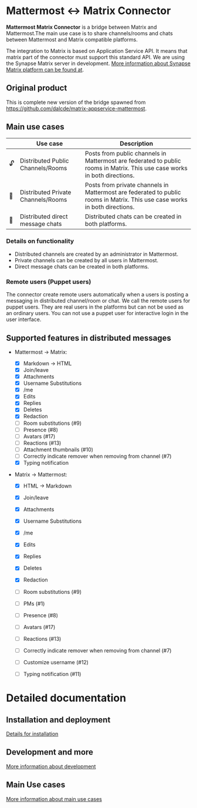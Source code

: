 # Mattermost ↔ Matrix Connector

**Mattermost Matrix Connector** is a bridge between Matrix and Mattermost.The main use case is to share channels/rooms and  chats between Mattermost and Matrix compatible platforms. 

The integration to Matrix is based on Application Service API. It means that matrix part of the connector must support this standard API. We are using the Synapse Matrix server in development. [More information about Synapse Matrix platform can be found at](https://matrix.org/docs/projects/server/synapse). 


## Original product

This is complete new version of the bridge spawned from https://github.com/dalcde/matrix-appservice-mattermost.

## Main use cases


|        | Use case| Description  |
|---|---|---|
| 🔓 |  Distributed Public Channels/Rooms |Posts from public channels in Mattermost are federated to public rooms in Matrix. This use case works in both directions.|
| 🔐 |  Distributed Private Channels/Rooms |Posts from private channels in Mattermost are federated to public rooms in Matrix. This use case works in both directions.|
| 💬 |  Distributed direct message chats | Distributed chats can be created in both platforms.|

###  Details on functionality

- Distributed channels are created by an administrator in Mattermost.
- Private channels can be created by all users in Mattermost.
- Direct message chats can be created in both platforms. 
  
### Remote users (Puppet users)
The connector create remote users automatically when a users is posting a messaging in distributed channel/room or chat. We call the remote users for puppet users.  They are real users in the platforms but can not be used as an ordinary users. You can not use a puppet user for interactive login in the user interface.



## Supported features in distributed messages

- Mattermost -> Matrix:

  - [x] Markdown -> HTML
  - [x] Join/leave
  - [x] Attachments
  - [x] Username Substitutions
  - [x] /me
  - [x] Edits
  - [x] Replies
  - [x] Deletes
  - [x] Redaction
  - [ ] Room substitutions (#9)
  - [ ] Presence (#8)
  - [ ] Avatars (#17)
  - [ ] Reactions (#13)
  - [ ] Attachment thumbnails (#10)
  - [ ] Correctly indicate remover when removing from channel (#7)
  - [x] Typing notification

- Matrix -> Mattermost:
  - [x] HTML -> Markdown
  - [x] Join/leave
  - [x] Attachments
  - [x] Username Substitutions
  - [x] /me
  - [x] Edits
  - [x] Replies
  - [x] Deletes
  - [x] Redaction
  - [ ] Room substitutions (#9)
  - [ ] PMs (#1)
  - [ ] Presence (#8)
  - [ ] Avatars (#17)
  - [ ] Reactions (#13)
  - [ ] Correctly indicate remover when removing from channel (#7)
  - [ ] Customize username (#12)
  - [ ] Typing notification (#11)



# Detailed documentation

## Installation and deployment

[Details for installation](./documentation/DEPLOYMENT.md)

## Development and more

[More information about development](./documentation/DEVELOPMENT.md)

## Main Use cases 

[More information about main use cases](./documentation/USE-CASES.md)

